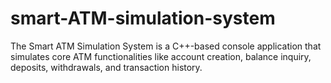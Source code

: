 # smart-ATM-simulation-system
The Smart ATM Simulation System is a C++-based console application that simulates core ATM functionalities like account creation, balance inquiry, deposits, withdrawals, and transaction history. 

